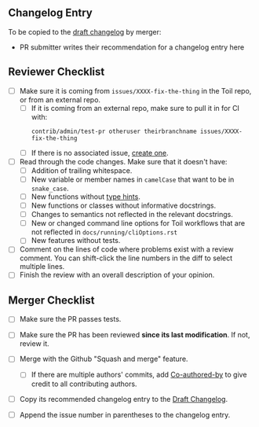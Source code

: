 ## Changelog Entry
To be copied to the [draft changelog](https://github.com/DataBiosphere/toil/wiki/Draft-Changelog) by merger:

 * PR submitter writes their recommendation for a changelog entry here

## Reviewer Checklist

<!-- To be kept in sync with docs/contributing/checklist.rst -->

 * [ ] Make sure it is coming from `issues/XXXX-fix-the-thing` in the Toil repo, or from an external repo.
    * [ ] If it is coming from an external repo, make sure to pull it in for CI with:
        ```
        contrib/admin/test-pr otheruser theirbranchname issues/XXXX-fix-the-thing
        ```
    * [ ] If there is no associated issue, [create one](https://github.com/DataBiosphere/toil/issues/new).
* [ ] Read through the code changes. Make sure that it doesn't have:
    * [ ] Addition of trailing whitespace.
    * [ ] New variable or member names in `camelCase` that want to be in `snake_case`.
    * [ ] New functions without [type hints](https://docs.python.org/3/library/typing.html).
    * [ ] New functions or classes without informative docstrings.
    * [ ] Changes to semantics not reflected in the relevant docstrings.
    * [ ] New or changed command line options for Toil workflows that are not reflected in `docs/running/cliOptions.rst`
    * [ ] New features without tests.
* [ ] Comment on the lines of code where problems exist with a review comment. You can shift-click the line numbers in the diff to select multiple lines.
* [ ] Finish the review with an overall description of your opinion.

## Merger Checklist

<!-- To be kept in sync with docs/contributing/checklist.rst -->

* [ ] Make sure the PR passes tests.
* [ ] Make sure the PR has been reviewed **since its last modification**. If not, review it.
* [ ] Merge with the Github "Squash and merge" feature.
    * [ ] If there are multiple authors' commits, add [Co-authored-by](https://github.blog/2018-01-29-commit-together-with-co-authors/) to give credit to all contributing authors.
* [ ] Copy its recommended changelog entry to the [Draft Changelog](https://github.com/DataBiosphere/toil/wiki/Draft-Changelog).
* [ ] Append the issue number in parentheses to the changelog entry.


